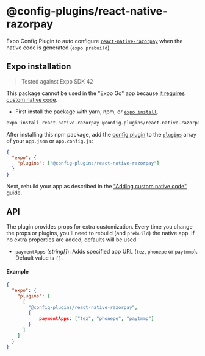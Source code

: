 # @config-plugins/react-native-razorpay

Expo Config Plugin to auto configure [`react-native-razorpay`](https://www.npmjs.com/package/react-native-razorpay) when the native code is generated (`expo prebuild`).

## Expo installation

> Tested against Expo SDK 42

This package cannot be used in the "Expo Go" app because [it requires custom native code](https://docs.expo.io/workflow/customizing/).

- First install the package with yarn, npm, or [`expo install`](https://docs.expo.io/workflow/expo-cli/#expo-install).

```sh
expo install react-native-razorpay @config-plugins/react-native-razorpay
```

After installing this npm package, add the [config plugin](https://docs.expo.io/guides/config-plugins/) to the [`plugins`](https://docs.expo.io/versions/latest/config/app/#plugins) array of your `app.json` or `app.config.js`:

```json
{
  "expo": {
    "plugins": ["@config-plugins/react-native-razorpay"]
  }
}
```

Next, rebuild your app as described in the ["Adding custom native code"](https://docs.expo.io/workflow/customizing/) guide.

## API

The plugin provides props for extra customization. Every time you change the props or plugins, you'll need to rebuild (and `prebuild`) the native app. If no extra properties are added, defaults will be used.

- `paymentApps` (_string[]_): Adds specified app URL (`tez`, `phonepe` or `paytmmp`). Default value is `[]`.

#### Example

```json
{
  "expo": {
    "plugins": [
      [
        "@config-plugins/react-native-razorpay",
        {
            paymentApps: ["tez", "phonepe", "paytmmp"]
        }
      ]
    ]
  }
}
```
